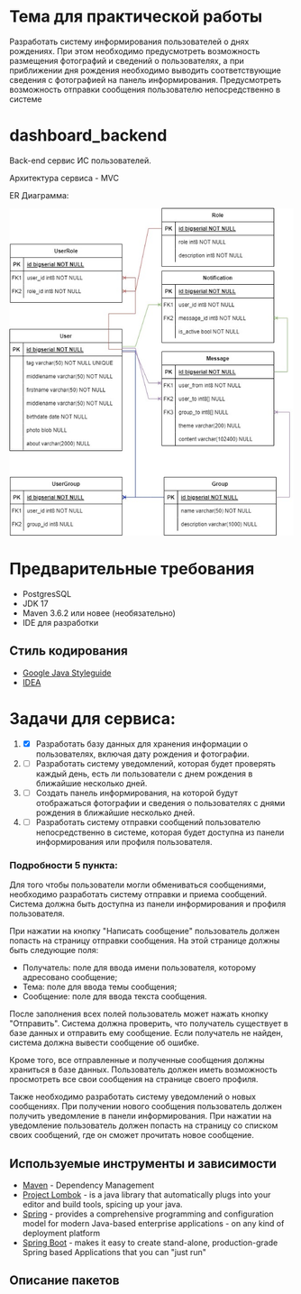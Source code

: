 # Тема для практической работы
Разработать систему информирования пользователей о днях рождениях. При этом необходимо предусмотреть возможность
размещения фотографий и сведений о пользователях, 
а при приближении дня рождения необходимо выводить соответствующие сведения с фотографией на панель информирования.
Предусмотреть возможность отправки сообщения пользователю непосредственно в системе

# dashboard_backend
Back-end сервис ИС пользователей.

Архитектура сервиса - MVC

ER Диаграмма:

![ER Диаграмма](dashboard_urfu.jpg)

# Предварительные требования
- PostgresSQL
- JDK 17
- Maven 3.6.2 или новее (необязательно)
- IDE для разработки

## Стиль кодирования
* [Google Java Styleguide](https://google.github.io/styleguide/javaguide.html)
* [IDEA](https://github.com/google/styleguide/blob/gh-pages/intellij-java-google-style.xml)

# Задачи для сервиса:
1. - [X] Разработать базу данных для хранения информации о пользователях, включая дату рождения и фотографии.
2. - [ ] Разработать систему уведомлений, которая будет проверять каждый день, есть ли пользователи с днем рождения в ближайшие несколько дней.
3. - [ ] Создать панель информирования, на которой будут отображаться фотографии и сведения о пользователях с днями рождения в ближайшие несколько дней.
4. - [ ] Разработать систему отправки сообщений пользователю непосредственно в системе, которая будет доступна из панели информирования или профиля пользователя.

### Подробности 5 пункта:
Для того чтобы пользователи могли обмениваться сообщениями, необходимо разработать систему отправки и приема сообщений. Система должна быть доступна из панели информирования и профиля пользователя.

При нажатии на кнопку "Написать сообщение" пользователь должен попасть на страницу отправки сообщения. На этой странице должны быть следующие поля:

- Получатель: поле для ввода имени пользователя, которому адресовано сообщение;
- Тема: поле для ввода темы сообщения;
- Сообщение: поле для ввода текста сообщения.

После заполнения всех полей пользователь может нажать кнопку "Отправить". Система должна проверить, что получатель существует в базе данных и отправить ему сообщение. Если получатель не найден, система должна вывести сообщение об ошибке.

Кроме того, все отправленные и полученные сообщения должны храниться в базе данных. Пользователь должен иметь возможность просмотреть все свои сообщения на странице своего профиля.

Также необходимо разработать систему уведомлений о новых сообщениях. При получении нового сообщения пользователь должен получить уведомление в панели информирования. При нажатии на уведомление пользователь должен попасть на страницу со списком своих сообщений, где он сможет прочитать новое сообщение.

## Используемые инструменты и зависимости
* [Maven](https://maven.apache.org/) - Dependency Management
* [Project Lombok](https://projectlombok.org/) - is a java library that automatically plugs into your editor and build tools, spicing up your java.
* [Spring](https://spring.io/projects/spring) - provides a comprehensive programming and configuration model for modern Java-based enterprise applications - on any kind of deployment platform
* [Spring Boot](https://spring.io/projects/spring-boot) - makes it easy to create stand-alone, production-grade Spring based Applications that you can "just run"

## Описание пакетов
